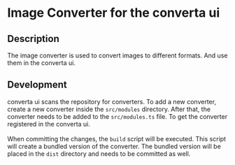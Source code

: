 # Image Converter for the converta ui

## Description

The image converter is used to convert images to different formats. And use them in the converta ui.

## Development

converta ui scans the repository for converters.
To add a new converter, create a new converter inside the `src/modules` directory.
After that, the converter needs to be added to the `src/modules.ts` file. To get the converter registered in the converta ui.
<br/><br/>
When committing the changes, the `build` script will be executed. 
This script will create a bundled version of the converter.
The bundled version will be placed in the `dist` directory and needs to be committed as well.